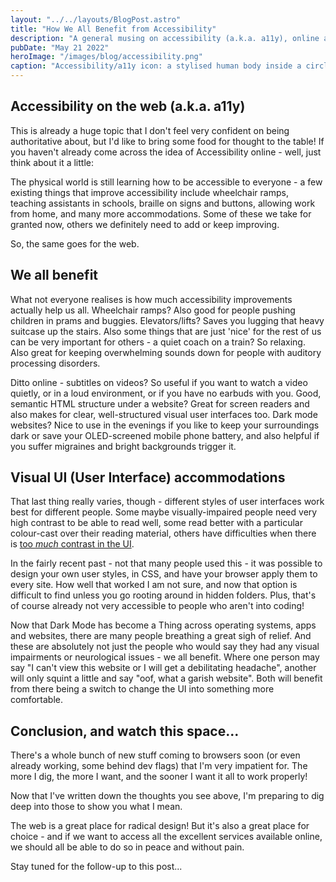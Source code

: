 ```yaml
---
layout: "../../layouts/BlogPost.astro"
title: "How We All Benefit from Accessibility"
description: "A general musing on accessibility (a.k.a. a11y), online and offline."
pubDate: "May 21 2022"
heroImage: "/images/blog/accessibility.png"
caption: "Accessibility/a11y icon: a stylised human body inside a circle"
---
```


## Accessibility on the web (a.k.a. a11y)

This is already a huge topic that I don't feel very confident on being authoritative about, but I'd like to bring some food for thought to the table! If you haven't already come across the idea of Accessibility online - well, just think about it a little:

The physical world is still learning how to be accessible to everyone - a few existing things that improve accessibility include wheelchair ramps, teaching assistants in schools, braille on signs and buttons, allowing work from home, and many more accommodations. Some of these we take for granted now, others we definitely need to add or keep improving.

So, the same goes for the web.

## We all benefit

What not everyone realises is how much accessibility improvements actually help us all. Wheelchair ramps? Also good for people pushing children in prams and buggies. Elevators/lifts? Saves you lugging that heavy suitcase up the stairs. Also some things that are just 'nice' for the rest of us can be very important for others - a quiet coach on a train? So relaxing. Also great for keeping overwhelming sounds down for people with auditory processing disorders.

Ditto online - subtitles on videos? So useful if you want to watch a video quietly, or in a loud environment, or if you have no earbuds with you. Good, semantic HTML structure under a website? Great for screen readers and also makes for clear, well-structured visual user interfaces too. Dark mode websites? Nice to use in the evenings if you like to keep your surroundings dark or save your OLED-screened mobile phone battery, and also helpful if you suffer migraines and bright backgrounds trigger it.

## Visual UI (User Interface) accommodations

That last thing really varies, though - different styles of user interfaces work best for different people. Some maybe visually-impaired people need very high contrast to be able to read well, some read better with a particular colour-cast over their reading material, others have difficulties when there is [too _much_ contrast in the UI](https://blog.tiia.rocks/web-apps-why-offering-a-low-contrast-mode-makes-you-more-accessible-not-less).

In the fairly recent past - not that many people used this - it was possible to design your own user styles, in CSS, and have your browser apply them to every site. How well that worked I am not sure, and now that option is difficult to find unless you go rooting around in hidden folders. Plus, that's of course already not very accessible to people who aren't into coding!

Now that Dark Mode has become a Thing across operating systems, apps and websites, there are many people breathing a great sigh of relief. And these are absolutely not just the people who would say they had any visual impairments or neurological issues - we all benefit. Where one person may say "I can't view this website or I will get a debilitating headache", another will only squint a little and say "oof, what a garish website". Both will benefit from there being a switch to change the UI into something more comfortable.

## Conclusion, and watch this space...

There's a whole bunch of new stuff coming to browsers soon (or even already working, some behind dev flags) that I'm very impatient for. The more I dig, the more I want, and the sooner I want it all to work properly!

Now that I've written down the thoughts you see above, I'm preparing to dig deep into those to show you what I mean.

The web is a great place for radical design! But it's also a great place for choice - and if we want to access all the excellent services available online, we should all be able to do so in peace and without pain.

Stay tuned for the follow-up to this post...
